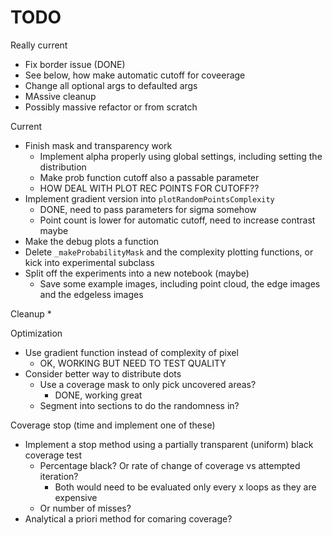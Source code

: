 # TODO

Really current
* Fix border issue (DONE)
* See below, how make automatic cutoff for coveerage
* Change all optional args to defaulted args
* MAssive cleanup
* Possibly massive refactor or from scratch

Current
* Finish mask and transparency work
  * Implement alpha properly using global settings, including setting the distribution
  * Make prob function cutoff also a passable parameter
  * HOW DEAL WITH PLOT REC POINTS FOR CUTOFF??
* Implement gradient version into `plotRandomPointsComplexity`
  * DONE, need to pass parameters for sigma somehow
  * Point count is lower for automatic cutoff, need to increase contrast maybe
* Make the debug plots a function
* Delete `_makeProbabilityMask` and the complexity plotting functions, or kick into experimental subclass
* Split off the experiments into a new notebook (maybe)
  * Save some example images, including point cloud, the edge images and the edgeless images

Cleanup
* 


Optimization
* Use gradient function instead of complexity of pixel
  * OK, WORKING BUT NEED TO TEST QUALITY
* Consider better way to distribute dots
  * Use a coverage mask to only pick uncovered areas?
    * DONE, working great
  * Segment into sections to do the randomness in?

Coverage stop (time and implement one of these)
* Implement a stop method using a partially transparent (uniform) black coverage test
  * Percentage black? Or rate of change of coverage vs attempted iteration?
    * Both would need to be evaluated only every x loops as they are expensive
  * Or number of misses?
* Analytical a priori method for comaring coverage?


